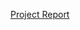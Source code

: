 [Project Report](https://drive.google.com/file/d/1Uw0SsqYjoySnP30Rjju_y9M9-2EqkBe_/view?usp=sharing)
